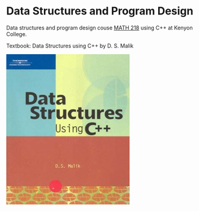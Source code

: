 # Data Structures and Program Design
Data structures and program design couse [MATH 218](https://www2.kenyon.edu/Depts/Math/Aydin/Teach/Sp08/218/) using C++ at Kenyon College. 

Textbook: Data Structures using C++ by D. S. Malik

![alt text](https://github.com/nirajan-mandal/Data-Structures-and-Program-Design/blob/main/Data-Structures-Using-C-Malik-D-S.jpg "Data Structures using C++ by D. S. Malik")
